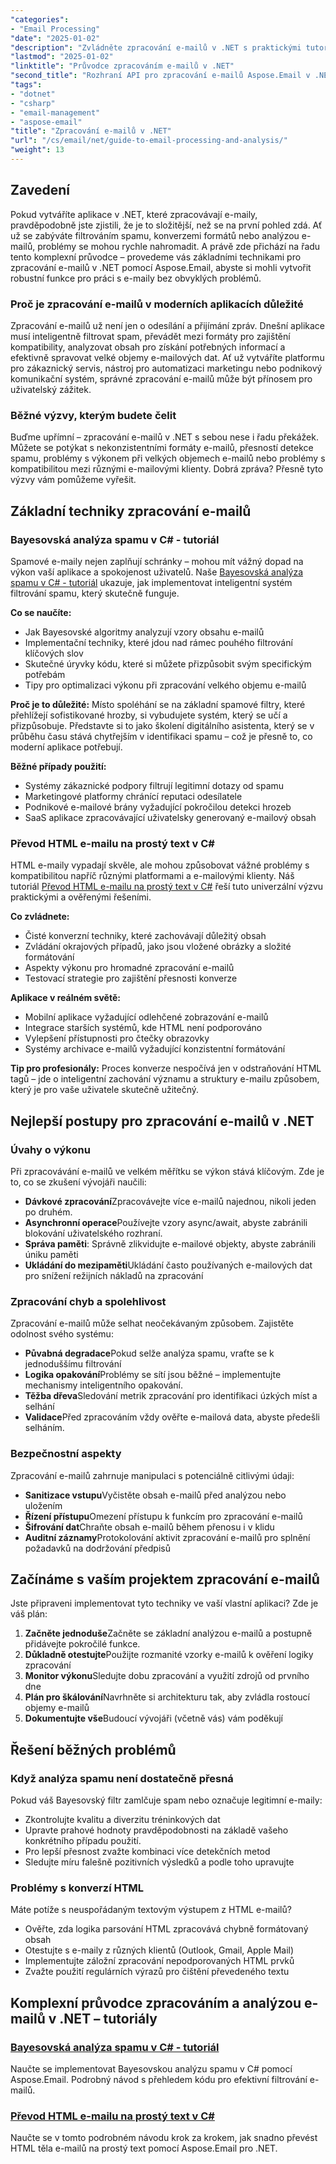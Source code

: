 ```yaml
---
"categories":
- "Email Processing"
"date": "2025-01-02"
"description": "Zvládněte zpracování e-mailů v .NET s praktickými tutoriály zahrnujícími analýzu spamu, konverzi HTML a správu e-mailů. Součástí jsou i reálné příklady kódu."
"lastmod": "2025-01-02"
"linktitle": "Průvodce zpracováním e-mailů v .NET"
"second_title": "Rozhraní API pro zpracování e-mailů Aspose.Email v .NET"
"tags":
- "dotnet"
- "csharp"
- "email-management"
- "aspose-email"
"title": "Zpracování e-mailů v .NET"
"url": "/cs/email/net/guide-to-email-processing-and-analysis/"
"weight": 13
---
```


## Zavedení

Pokud vytváříte aplikace v .NET, které zpracovávají e-maily, pravděpodobně jste zjistili, že je to složitější, než se na první pohled zdá. Ať už se zabýváte filtrováním spamu, konverzemi formátů nebo analýzou e-mailů, problémy se mohou rychle nahromadit. A právě zde přichází na řadu tento komplexní průvodce – provedeme vás základními technikami pro zpracování e-mailů v .NET pomocí Aspose.Email, abyste si mohli vytvořit robustní funkce pro práci s e-maily bez obvyklých problémů.

### Proč je zpracování e-mailů v moderních aplikacích důležité

Zpracování e-mailů už není jen o odesílání a přijímání zpráv. Dnešní aplikace musí inteligentně filtrovat spam, převádět mezi formáty pro zajištění kompatibility, analyzovat obsah pro získání potřebných informací a efektivně spravovat velké objemy e-mailových dat. Ať už vytváříte platformu pro zákaznický servis, nástroj pro automatizaci marketingu nebo podnikový komunikační systém, správné zpracování e-mailů může být přínosem pro uživatelský zážitek.

### Běžné výzvy, kterým budete čelit

Buďme upřímní – zpracování e-mailů v .NET s sebou nese i řadu překážek. Můžete se potýkat s nekonzistentními formáty e-mailů, přesností detekce spamu, problémy s výkonem při velkých objemech e-mailů nebo problémy s kompatibilitou mezi různými e-mailovými klienty. Dobrá zpráva? Přesně tyto výzvy vám pomůžeme vyřešit.

## Základní techniky zpracování e-mailů

### Bayesovská analýza spamu v C# - tutoriál

Spamové e-maily nejen zaplňují schránky – mohou mít vážný dopad na výkon vaší aplikace a spokojenost uživatelů. Naše [Bayesovská analýza spamu v C# - tutoriál](./bayesian-spam-analysis-in-csharp/) ukazuje, jak implementovat inteligentní systém filtrování spamu, který skutečně funguje.

**Co se naučíte:**
- Jak Bayesovské algoritmy analyzují vzory obsahu e-mailů
- Implementační techniky, které jdou nad rámec pouhého filtrování klíčových slov  
- Skutečné úryvky kódu, které si můžete přizpůsobit svým specifickým potřebám
- Tipy pro optimalizaci výkonu při zpracování velkého objemu e-mailů

**Proč je to důležité:** Místo spoléhání se na základní spamové filtry, které přehlížejí sofistikované hrozby, si vybudujete systém, který se učí a přizpůsobuje. Představte si to jako školení digitálního asistenta, který se v průběhu času stává chytřejším v identifikaci spamu – což je přesně to, co moderní aplikace potřebují.

**Běžné případy použití:**
- Systémy zákaznické podpory filtrují legitimní dotazy od spamu
- Marketingové platformy chránící reputaci odesílatele
- Podnikové e-mailové brány vyžadující pokročilou detekci hrozeb
- SaaS aplikace zpracovávající uživatelsky generovaný e-mailový obsah

### Převod HTML e-mailu na prostý text v C#

HTML e-maily vypadají skvěle, ale mohou způsobovat vážné problémy s kompatibilitou napříč různými platformami a e-mailovými klienty. Náš tutoriál [Převod HTML e-mailu na prostý text v C#](./convert-html-email-to-plain-text/) řeší tuto univerzální výzvu praktickými a ověřenými řešeními.

**Co zvládnete:**
- Čisté konverzní techniky, které zachovávají důležitý obsah
- Zvládání okrajových případů, jako jsou vložené obrázky a složité formátování
- Aspekty výkonu pro hromadné zpracování e-mailů
- Testovací strategie pro zajištění přesnosti konverze

**Aplikace v reálném světě:**
- Mobilní aplikace vyžadující odlehčené zobrazování e-mailů
- Integrace starších systémů, kde HTML není podporováno
- Vylepšení přístupnosti pro čtečky obrazovky
- Systémy archivace e-mailů vyžadující konzistentní formátování

**Tip pro profesionály:** Proces konverze nespočívá jen v odstraňování HTML tagů – jde o inteligentní zachování významu a struktury e-mailu způsobem, který je pro vaše uživatele skutečně užitečný.

## Nejlepší postupy pro zpracování e-mailů v .NET

### Úvahy o výkonu

Při zpracovávání e-mailů ve velkém měřítku se výkon stává klíčovým. Zde je to, co se zkušení vývojáři naučili:

- **Dávkové zpracování**Zpracovávejte více e-mailů najednou, nikoli jeden po druhém.
- **Asynchronní operace**Používejte vzory async/await, abyste zabránili blokování uživatelského rozhraní.
- **Správa paměti**: Správně zlikvidujte e-mailové objekty, abyste zabránili úniku paměti
- **Ukládání do mezipaměti**Ukládání často používaných e-mailových dat pro snížení režijních nákladů na zpracování

### Zpracování chyb a spolehlivost

Zpracování e-mailů může selhat neočekávaným způsobem. Zajistěte odolnost svého systému:

- **Půvabná degradace**Pokud selže analýza spamu, vraťte se k jednoduššímu filtrování
- **Logika opakování**Problémy se sítí jsou běžné – implementujte mechanismy inteligentního opakování.  
- **Těžba dřeva**Sledování metrik zpracování pro identifikaci úzkých míst a selhání
- **Validace**Před zpracováním vždy ověřte e-mailová data, abyste předešli selháním.

### Bezpečnostní aspekty

Zpracování e-mailů zahrnuje manipulaci s potenciálně citlivými údaji:

- **Sanitizace vstupu**Vyčistěte obsah e-mailů před analýzou nebo uložením
- **Řízení přístupu**Omezení přístupu k funkcím pro zpracování e-mailů
- **Šifrování dat**Chraňte obsah e-mailů během přenosu i v klidu
- **Auditní záznamy**Protokolování aktivit zpracování e-mailů pro splnění požadavků na dodržování předpisů

## Začínáme s vaším projektem zpracování e-mailů

Jste připraveni implementovat tyto techniky ve vaší vlastní aplikaci? Zde je váš plán:

1. **Začněte jednoduše**Začněte se základní analýzou e-mailů a postupně přidávejte pokročilé funkce.
2. **Důkladně otestujte**Použijte rozmanité vzorky e-mailů k ověření logiky zpracování
3. **Monitor výkonu**Sledujte dobu zpracování a využití zdrojů od prvního dne
4. **Plán pro škálování**Navrhněte si architekturu tak, aby zvládla rostoucí objemy e-mailů
5. **Dokumentujte vše**Budoucí vývojáři (včetně vás) vám poděkují

## Řešení běžných problémů

### Když analýza spamu není dostatečně přesná

Pokud váš Bayesovský filtr zamlčuje spam nebo označuje legitimní e-maily:
- Zkontrolujte kvalitu a diverzitu tréninkových dat
- Upravte prahové hodnoty pravděpodobnosti na základě vašeho konkrétního případu použití.
- Pro lepší přesnost zvažte kombinaci více detekčních metod
- Sledujte míru falešně pozitivních výsledků a podle toho upravujte

### Problémy s konverzí HTML

Máte potíže s neuspořádaným textovým výstupem z HTML e-mailů?
- Ověřte, zda logika parsování HTML zpracovává chybně formátovaný obsah
- Otestujte s e-maily z různých klientů (Outlook, Gmail, Apple Mail)
- Implementujte záložní zpracování nepodporovaných HTML prvků
- Zvažte použití regulárních výrazů pro čištění převedeného textu

## Komplexní průvodce zpracováním a analýzou e-mailů v .NET – tutoriály

### [Bayesovská analýza spamu v C# - tutoriál](./bayesian-spam-analysis-in-csharp/)
Naučte se implementovat Bayesovskou analýzu spamu v C# pomocí Aspose.Email. Podrobný návod s přehledem kódu pro efektivní filtrování e-mailů.

### [Převod HTML e-mailu na prostý text v C#](./convert-html-email-to-plain-text/)
Naučte se v tomto podrobném návodu krok za krokem, jak snadno převést HTML těla e-mailů na prostý text pomocí Aspose.Email pro .NET.